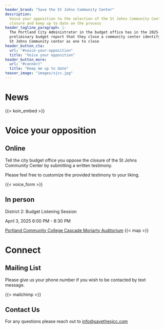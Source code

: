 ```yaml
---
header_brand: "Save the St Johns Community Center"
description:
  Voice your opposition to the selection of the St Johns Community Center for
  closure and keep up to date on the process
header_tagline_paragraph: |-
  The Portland City Administrator in the budget office has in the 2025-2026
  preliminary budget report that they close a community center identifying the
  St Johns Community center as one to close
header_button_cta:
  url: "#voice-your-opposition"
  title: "Voice your opposition"
header_button_more:
  url: "#connect"
  title: "Keep me up to date"
teaser_image: "images/sjcc.jpg"
---
```


# News

{{< koin_embed >}}

# Voice your opposition

## Online

Tell the city budget office you oppose the closure of the St Johns Community
Center by submitting a written testimony.

Please feel free to customize the provided testimony to your liking.

{{< voice_form >}}

## In person

District 2: Budget Listening Session

April 3, 2025 6:00 PM - 8:30 PM

[Portland Community College Cascade Moriarty Auditorium](https://www.google.com/maps/place/PCC+Cascade+Moriarty+Auditorium/@45.5630872,-122.6773558,17z/data=!4m15!1m8!3m7!1s0x5495a70e851a236d:0x682277fd6ea78a7!2s5514-5518+N+Albina+Ave,+Portland,+OR+97217!3b1!8m2!3d45.5630872!4d-122.6747809!16s%2Fg%2F11rp1wyhbx!3m5!1s0x5495a70e851a236d:0x10e0c15c51dbcb83!8m2!3d45.5630872!4d-122.6747809!16s%2Fg%2F11dfj3f4sv?entry=ttu&g_ep=EgoyMDI1MDMxMi4wIKXMDSoASAFQAw%3D%3D)
{{< map >}}

# Connect

## Mailing List

Please give us your phone number if you wish to be contacted by text message.

{{< mailchimp >}}

## Contact Us

For any questions please reach out to info@savethesjcc.com
